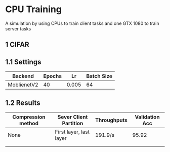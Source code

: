 # CPU Training

A simulation by using CPUs to train client tasks and one GTX 1080 to train server tasks

## 1 CIFAR

## 1.1 Settings

| Backend     | Epochs | Lr    | Batch Size |
| ----------- | ------ | ----- | ---------- |
| MoblienetV2 | 40     | 0.005 | 64         |

## 1.2 Results

| Compression method | Sever Client Partition  | Throughputs | Validation Acc |
| ------------------ | ----------------------- | ----------- | -------------- |
| None               | First layer, last layer | 191.9/s     | 95.92          |
|                    |                         |             |                |
|                    |                         |             |                |

